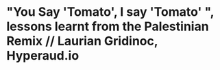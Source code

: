 # "You Say 'Tomato', I say 'Tomato' ", lessons learnt from the Palestinian Remix // Laurian Gridinoc, Hyperaud.io



